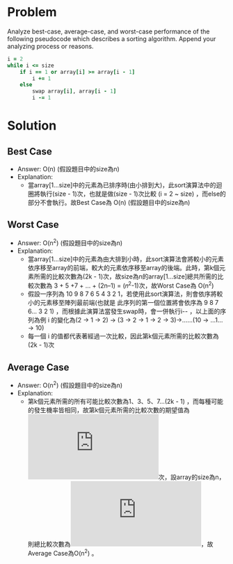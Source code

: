 # Problem

Analyze best-case, average-case, and worst-case performance of the following pseudocode which describes a sorting algorithm. Append your analyzing process or reasons.

```ruby
i = 2
while i <= size
    if i == 1 or array[i] >= array[i - 1]
        i += 1
    else
        swap array[i], array[i - 1]
        i -= 1
```

# Solution

## Best Case

- Answer: O(n)  (假設題目中的size為n)
- Explanation:
    - 當array[1…size]中的元素為已排序時(由小排到大)，此sort演算法中的迴圈將執行(size - 1)次，也就是做(size - 1)次比較 (i = 2 ~ size) ，而else的部分不會執行。故Best Case為 O(n) (假設題目中的size為n)

## Worst Case

- Answer: O(n<sup>2</sup>)  (假設題目中的size為n)
- Explanation:
    - 當array[1…size]中的元素為由大排到小時，此sort演算法會將較小的元素依序移至array的前端，較大的元素依序移至array的後端。此時，第k個元素所需的比較次數為(2k - 1)次，故size為n的array[1…size]總共所需的比較次數為 3 + 5 +7 + … + (2n–1) = (𝑛<sup>2</sup>-1)次，故Worst Case為 O(n<sup>2</sup>)
    - 假設一序列為 10 9 8 7 6 5 4 3 2 1，若使用此sort演算法，則會依序將較小的元素移至陣列最前端(也就是 此序列的第一個位置將會依序為 9 8 7 6… 3 2 1) ，而根據此演算法當發生swap時，會一併執行i-- ，以上面的序列為例 i 的變化為(2 -> 1 -> 2) -> (3 -> 2 -> 1 -> 2 -> 3)->……(10 -> …1… -> 10)
    - 每一個  i 的值都代表著經過一次比較，因此第k個元素所需的比較次數為(2k - 1)次

## Average Case

- Answer: O(n<sup>2</sup>)  (假設題目中的size為n)
- Explanation:
    - 第k個元素所需的所有可能比較次數為1、3、5、7…(2k - 1) ，而每種可能的發生機率皆相同，故第k個元素所需的比較次數的期望值為![1/k*(1+3+5+7+…+(2k-1))=k](http://latex.codecogs.com/gif.latex?%5Cfrac%7B1%7D%7Bk%7D%5Ctimes%281%2B3%2B5%2B7%2B...%2B%282k-1%29%29%3Dk)次，設array的size為n，則總比較次數為![sum(2..n)=(2+n)(n-1)/2=n^2/2+n/2+1](http://latex.codecogs.com/gif.latex?%5Csum%5Climits_%7Bk%3D2%7D%5Enk%3D%5Cfrac%7B%282%2Bn%29%28n-1%29%7D%7B2%7D%3D%5Cfrac%7Bn%5E2%7D%7B2%7D%2B%5Cfrac%7Bn%7D%7B2%7D%2B1)，故Average Case為O(n<sup>2</sup>) 。
